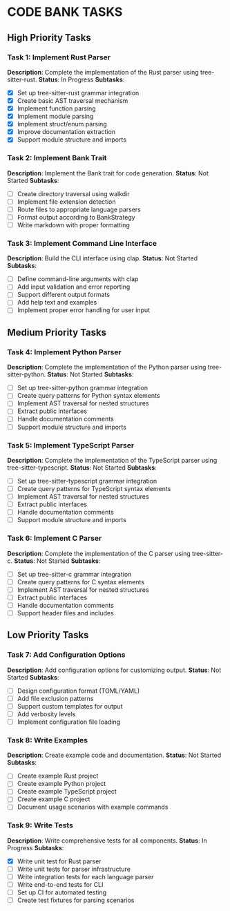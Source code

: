 # CODE BANK TASKS

## High Priority Tasks

### Task 1: Implement Rust Parser
**Description**: Complete the implementation of the Rust parser using tree-sitter-rust.
**Status**: In Progress
**Subtasks**:
- [x] Set up tree-sitter-rust grammar integration
- [x] Create basic AST traversal mechanism
- [x] Implement function parsing
- [x] Implement module parsing
- [x] Implement struct/enum parsing
- [x] Improve documentation extraction
- [x] Support module structure and imports

### Task 2: Implement Bank Trait
**Description**: Implement the Bank trait for code generation.
**Status**: Not Started
**Subtasks**:
- [ ] Create directory traversal using walkdir
- [ ] Implement file extension detection
- [ ] Route files to appropriate language parsers
- [ ] Format output according to BankStrategy
- [ ] Write markdown with proper formatting

### Task 3: Implement Command Line Interface
**Description**: Build the CLI interface using clap.
**Status**: Not Started
**Subtasks**:
- [ ] Define command-line arguments with clap
- [ ] Add input validation and error reporting
- [ ] Support different output formats
- [ ] Add help text and examples
- [ ] Implement proper error handling for user input

## Medium Priority Tasks

### Task 4: Implement Python Parser
**Description**: Complete the implementation of the Python parser using tree-sitter-python.
**Status**: Not Started
**Subtasks**:
- [ ] Set up tree-sitter-python grammar integration
- [ ] Create query patterns for Python syntax elements
- [ ] Implement AST traversal for nested structures
- [ ] Extract public interfaces
- [ ] Handle documentation comments
- [ ] Support module structure and imports

### Task 5: Implement TypeScript Parser
**Description**: Complete the implementation of the TypeScript parser using tree-sitter-typescript.
**Status**: Not Started
**Subtasks**:
- [ ] Set up tree-sitter-typescript grammar integration
- [ ] Create query patterns for TypeScript syntax elements
- [ ] Implement AST traversal for nested structures
- [ ] Extract public interfaces
- [ ] Handle documentation comments
- [ ] Support module structure and imports

### Task 6: Implement C Parser
**Description**: Complete the implementation of the C parser using tree-sitter-c.
**Status**: Not Started
**Subtasks**:
- [ ] Set up tree-sitter-c grammar integration
- [ ] Create query patterns for C syntax elements
- [ ] Implement AST traversal for nested structures
- [ ] Extract public interfaces
- [ ] Handle documentation comments
- [ ] Support header files and includes

## Low Priority Tasks

### Task 7: Add Configuration Options
**Description**: Add configuration options for customizing output.
**Status**: Not Started
**Subtasks**:
- [ ] Design configuration format (TOML/YAML)
- [ ] Add file exclusion patterns
- [ ] Support custom templates for output
- [ ] Add verbosity levels
- [ ] Implement configuration file loading

### Task 8: Write Examples
**Description**: Create example code and documentation.
**Status**: Not Started
**Subtasks**:
- [ ] Create example Rust project
- [ ] Create example Python project
- [ ] Create example TypeScript project
- [ ] Create example C project
- [ ] Document usage scenarios with example commands

### Task 9: Write Tests
**Description**: Write comprehensive tests for all components.
**Status**: In Progress
**Subtasks**:
- [x] Write unit test for Rust parser
- [ ] Write unit tests for parser infrastructure
- [ ] Write integration tests for each language parser
- [ ] Write end-to-end tests for CLI
- [ ] Set up CI for automated testing
- [ ] Create test fixtures for parsing scenarios
